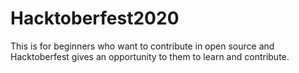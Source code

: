 # Hacktoberfest2020

This is for beginners who want to contribute in open source and Hacktoberfest gives an opportunity to them to learn and contribute.
